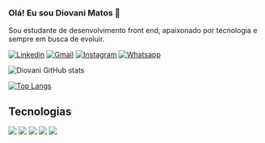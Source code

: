 ### Olá! Eu sou Diovani Matos 👋

Sou estudante de desenvolvimento front end, apaixonado por tecnologia e sempre em busca de evoluir.

[![Linkedin](https://img.shields.io/badge/LinkedIn-0077B5?style=for-the-badge&logo=linkedin&logoColor=white)](https://www.linkedin.com/in/diovani-matos-333a2a228/)
[![Gmail](	https://img.shields.io/badge/Gmail-D14836?style=for-the-badge&logo=gmail&logoColor=white)](mailto:matosdiovani@gmail.com)
[![Instagram](	https://img.shields.io/badge/Instagram-E4405F?style=for-the-badge&logo=instagram&logoColor=white)](https://www.instagram.com/diovanimatos/)
[![Whatsapp](https://img.shields.io/badge/WhatsApp-25D366?style=for-the-badge&logo=whatsapp&logoColor=white)](https://api.whatsapp.com/send/?phone=5551994477827&text&type=phone_number&app_absent=0)

![Diovani GitHub stats](https://github-readme-stats.vercel.app/api?username=diovani-matos&show_icons=true&theme=tokyonight)

[![Top Langs](https://github-readme-stats.vercel.app/api/top-langs/?username=diovani-matos)](https://github.com/diovani-matos/github-readme-stats)

## Tecnologias

<div>
  <img  src=https://img.shields.io/badge/HTML5-E34F26?style=for-the-badge&logo=html5&logoColor=white/>
  <img  src=https://img.shields.io/badge/CSS3-1572B6?style=for-the-badge&logo=css3&logoColor=white/>
  <img  src=https://img.shields.io/badge/Sass-CC6699?style=for-the-badge&logo=sass&logoColor=white/>
  <img  src=	https://img.shields.io/badge/JavaScript-F7DF1E?style=for-the-badge&logo=javascript&logoColor=black/>
  <img  src=	https://img.shields.io/badge/React-20232A?style=for-the-badge&logo=react&logoColor=61DAFB/>
</div>

